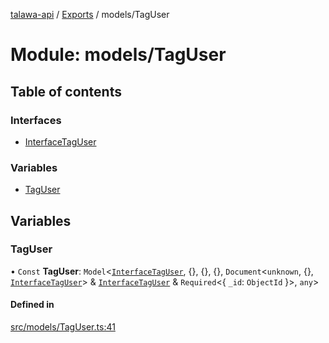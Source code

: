 [talawa-api](../README.md) / [Exports](../modules.md) / models/TagUser

# Module: models/TagUser

## Table of contents

### Interfaces

- [InterfaceTagUser](../interfaces/models_TagUser.InterfaceTagUser.md)

### Variables

- [TagUser](models_TagUser.md#taguser)

## Variables

### TagUser

• `Const` **TagUser**: `Model`\<[`InterfaceTagUser`](../interfaces/models_TagUser.InterfaceTagUser.md), \{\}, \{\}, \{\}, `Document`\<`unknown`, \{\}, [`InterfaceTagUser`](../interfaces/models_TagUser.InterfaceTagUser.md)\> & [`InterfaceTagUser`](../interfaces/models_TagUser.InterfaceTagUser.md) & `Required`\<\{ `_id`: `ObjectId`  \}\>, `any`\>

#### Defined in

[src/models/TagUser.ts:41](https://github.com/PalisadoesFoundation/talawa-api/blob/636e51c/src/models/TagUser.ts#L41)
